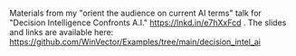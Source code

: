 Materials from my "orient the audience on current AI terms" talk for "Decision Intelligence Confronts A.I." https://lnkd.in/e7hXxFcd . The slides and links are available here: https://github.com/WinVector/Examples/tree/main/decision_intel_ai

